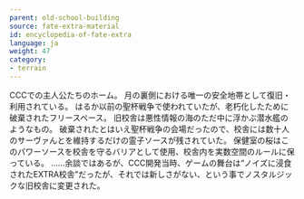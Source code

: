 ```yaml
---
parent: old-school-building
source: fate-extra-material
id: encyclopedia-of-fate-extra
language: ja
weight: 47
category:
- terrain
---
```


CCCでの主人公たちのホーム。
月の裏側における唯一の安全地帯として復旧・利用されている。
はるか以前の聖杯戦争で使われていたが、老朽化したために破棄されたフリースペース。
旧校舎は悪性情報の海のただ中に浮かぶ潜水艦のようなもの。
破棄されたとはいえ聖杯戦争の会場だったので、校舎には数十人のサーヴァんとを維持するだけの霊子ソースが残されていた。
保健室の桜はこのパワーソースを校舎を守るバリアとして使用、校舎内を実数空間のルールに保っている。
……余談ではあるが、CCC開発当時、ゲームの舞台は“ノイズに浸食されたEXTRA校舎”だったが、それでは新しさがない、という事でノスタルジックな旧校舎に変更された。
